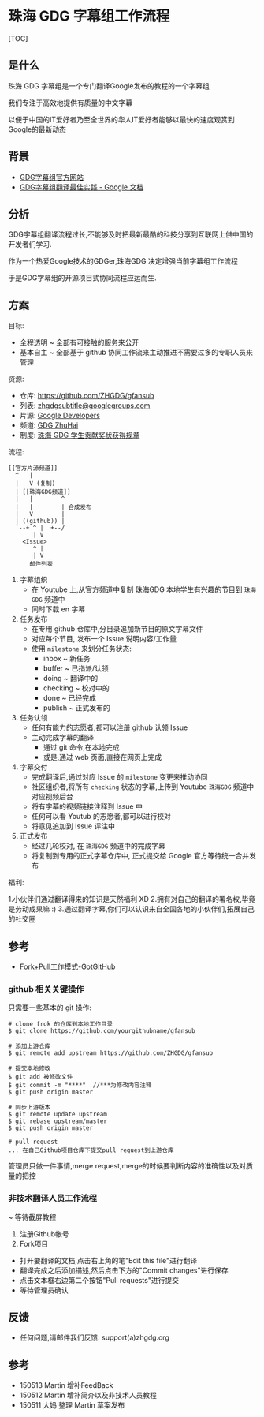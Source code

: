 # 珠海 GDG 字幕组工作流程

[TOC]

## 是什么
珠海 GDG 字幕组是一个专门翻译Google发布的教程的一个字幕组

我们专注于高效地提供有质量的中文字幕

以便于中国的IT爱好者乃至全世界的华人IT爱好者能够以最快的速度观赏到Google的最新动态

## 背景

- [GDG字幕组官方网站](http://www.gfansub.com/)
- [GDG字幕组翻译最佳实践 - Google 文档](https://www.gdgdocs.org/document/d/1ZLp0U-Fm4q2Msbdtx8_0EHQRZiI6qQmvBQ_L0zHbLc0/edit)

## 分析

GDG字幕组翻译流程过长,不能够及时把最新最酷的科技分享到互联网上供中国的开发者们学习. 

作为一个热爱Google技术的GDGer,珠海GDG 决定增强当前字幕组工作流程

于是GDG字幕组的开源项目式协同流程应运而生. 

## 方案

目标: 

- 全程透明 ~ 全部有可接触的服务来公开
- 基本自主 ~ 全部基于 github 协同工作流来主动推进不需要过多的专职人员来管理

资源:

- 仓库: https://github.com/ZHGDG/gfansub
- 列表: zhgdgsubtitle@googlegroups.com
- 片源: [Google Developers](https://www.youtube.com/channel/UC_x5XG1OV2P6uZZ5FSM9Ttw)
- 频道: [GDG ZhuHai](https://www.youtube.com/channel/UCOJJNUwva_K8jSZ2gcZnblA/feed)
- 制度: [珠海 GDG 学生贡献奖状获得规章](zhggdg-goa)


流程:


    [[官方片源频道]]
      ^   |
      |   V (复制)
      | [[珠海GDG频道]]
      |   |        ^
      |   |        | 合成发布
      |   V        |
      | ((github)) |
      `--+ ^ |  +--/
           | V
        <Issue>
           ^ |
           | V
          邮件列表


1. 字幕组织
    + 在 Youtube 上,从官方频道中复制 珠海GDG 本地学生有兴趣的节目到 `珠海GDG` 频道中
    + 同时下载 en 字幕
2. 任务发布
    + 在专用 github 仓库中,分目录追加新节目的原文字幕文件
    + 对应每个节目, 发布一个 Issue 说明内容/工作量
    + 使用 `milestone` 来划分任务状态:
        * inbox     ~ 新任务
        * buffer    ~ 已指派/认领
        * doing     ~ 翻译中的
        * checking  ~ 校对中的
        * done      ~ 已经完成
        * publish   ~ 正式发布的
3. 任务认领
    + 任何有能力的志愿者,都可以注册 github 认领 Issue
    + 主动完成字幕的翻译
        * 通过 git 命令,在本地完成
        * 或是,通过 web 页面,直接在网页上完成
4. 字幕交付
    + 完成翻译后,通过对应 Issue 的  `milestone` 变更来推动协同
    + 社区组织者,将所有 `checking` 状态的字幕,上传到 Youtube `珠海GDG` 频道中对应视频后台
    + 将有字幕的视频链接注释到 Issue 中
    + 任何可以看 Youtub 的志愿者,都可以进行校对
    + 将意见追加到 Issue 评注中
5. 正式发布
    + 经过几轮校对, 在 `珠海GDG` 频道中的完成字幕
    + 将复制到专用的正式字幕仓库中, 正式提交给 Google 官方等待统一合并发布



福利:

1.小伙伴们通过翻译得来的知识是天然福利 XD
2.拥有对自己的翻译的署名权,毕竟是劳动成果嘛 :)
3.通过翻译字幕,你们可以认识来自全国各地的小伙伴们,拓展自己的社交圈


## 参考

- [Fork+Pull工作模式-GotGitHub](http://www.worldhello.net/gotgithub/04-work-with-others/010-fork-and-pull.html)



### github 相关关键操作

只需要一些基本的 git 操作:

    # clone frok 的仓库到本地工作目录
    $ git clone https://github.com/yourgithubname/gfansub

    # 添加上游仓库
    $ git remote add upstream https://github.com/ZHGDG/gfansub 

    # 提交本地修改
    $ git add 被修改文件
    $ git commit -m "****"  //***为修改内容注释
    $ git push origin master

    # 同步上游版本
    $ git remote update upstream
    $ git rebase upstream/master
    $ git push origin master

    # pull request
    ... 在自己Github项目仓库下提交pull request到上游仓库


管理员只做一件事情,merge request,merge的时候要判断内容的准确性以及对质量的把控

### 非技术翻译人员工作流程
~ 等待截屏教程

1. 注册Github帐号
1. Fork项目

- 打开要翻译的文档,点击右上角的笔"Edit this file"进行翻译
- 翻译完成之后添加描述,然后点击下方的"Commit changes"进行保存
- 点击文本框右边第二个按钮"Pull requests"进行提交
- 等待管理员确认

## 反馈

- 任何问题,请邮件我们反馈: support(a)zhgdg.org


## 参考

- 150513 Martin 增补FeedBack
- 150512 Martin 增补简介以及非技术人员教程
- 150511 大妈 整理 Martin 草案发布


